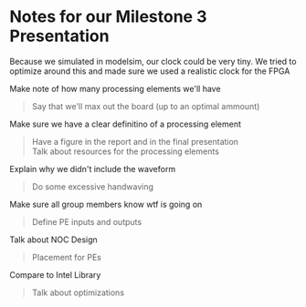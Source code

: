 # Notes for our Milestone 3 Presentation

Because we simulated in modelsim, our clock could be very tiny. We tried to optimize around this and made sure we used a realistic clock for the FPGA

Make note of how many processing elements we'll have
> Say that we'll max out the board (up to an optimal ammount)  

Make sure we have a clear definitino of a processing element
> Have a figure in the report and in the final presentation  
> Talk about resources for the processing elements  

Explain why we didn't include the waveform  
> Do some excessive handwaving  

Make sure all group members know wtf is going on  
> Define PE inputs and outputs  

Talk about NOC Design  
> Placement for PEs  

Compare to Intel Library  
> Talk about optimizations